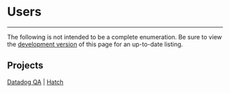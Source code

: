 # Users

-----

The following is not intended to be a complete enumeration. Be sure to view the [development version](/dev/users/) of this page for an up-to-date listing.

## Projects

[Datadog QA](https://github.com/DataDog/ddqa)
| [Hatch](https://github.com/pypa/hatch)
